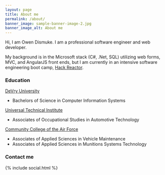 ```yaml
---
layout: page
title: About me
permalink: /about/
banner_image: sample-banner-image-2.jpg
banner_image_alt: About me
---
```


Hi, I am Owen Dismuke. I am a professional software engineer and web developer.

My background is in the Microsoft stack (C#, .Net, SQL) utilizing web forms, MVC, and AngularJS front ends, but I am currently in an intensive software engineering boot camp, [Hack Reactor][hr].

### Education

[DeVry University][devry]
* Bachelors of Science in Computer Information Systems

[Universal Technical Institute][uti]  
* Associates of Occupational Studies in Automotive Technology

[Community College of the Air Force][ccaf]
* Associates of Applied Sciences in Vehicle Maintenance
* Associates of Applied Sciences in Munitions Systems Technology

### Contact me 
  {% include social.html %}

[hr]: http://www.hackreactor.com
[devry]: http://www.devry.edu
[uti]: http://www.uti.edu
[ccaf]: http://www.au.af.mil/au/barnes/ccaf/